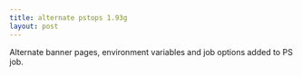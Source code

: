 ```yaml
---
title: alternate pstops 1.93g
layout: post
---
```


Alternate banner pages, environment variables and job options added to PS job.
